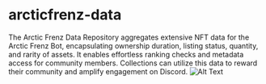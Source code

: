 # arcticfrenz-data
The Arctic Frenz Data Repository aggregates extensive NFT data for the Arctic Frenz Bot, encapsulating ownership duration, listing status, quantity, and rarity of assets. It enables effortless ranking checks and metadata access for community members. Collections can utilize this data to reward their community and amplify engagement on Discord.
![Alt Text](http://www.example.com/path/to/gif.gif)
